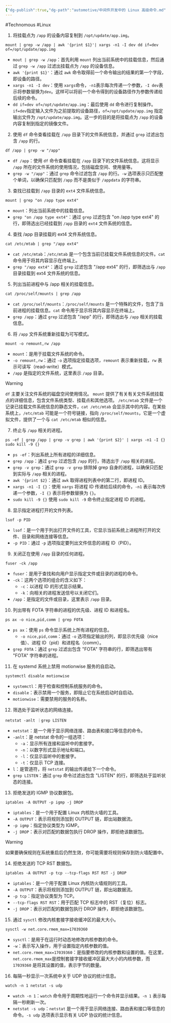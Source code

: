 ```yaml
---
{"dg-publish":true,"dg-path":"automotive/中间件开发中的 Linux 高级命令.md","permalink":"/automotive/中间件开发中的 Linux 高级命令/","created":"2023-12-13T16:10:03.000+08:00","updated":"2024-11-13T16:30:51.065+08:00"}
---
```


#Technomous #Linux 

1. 将挂载点为 `/app` 的设备内容复制到 `/opt/update/app.img`。

```
mount | grep -w /app | awk '{print $1}'| xargs -n1 -I dev dd if=dev of=/opt/update/app.img
```

- `mout | grep -w /app`：首先利用 `mount` 列出当前系统中的挂载信息，然后通过 `grep -w /app` 过滤出挂载点为 `/app` 的设备信息。
- `awk '{print $1}'`：通过 `awk` 命令取得前一个命令输出的结果的第一个字段，即设备的路径。
- `xargs -n1 -I dev`：使用 `xargs`命令，`-n1`表示每次传递一个参数，`-I dev`表示将参数替换为`dev`。这样可以将前一个命令得到的设备路径作为参数传递给后续的命令。
- `dd if=dev of=/opt/update/app.img`：最后使用 `dd` 命令进行复制操作。`if=dev`指定输入文件为之前提取的设备路径，`of=/opt/update/app.img` 指定输出文件为 `/opt/update/app.img`。这一步的目的是将挂载点为 `/app` 的设备内容复制到指定的镜像文件。

2. 使用 `df` 命令查看挂载在 `/app` 目录下的文件系统信息，并通过 `grep` 过滤出包含 `/app` 的行。

```
df /app | grep -w "/app"
```
 
- `df /app`：使用 `df` 命令查看挂载在 `/app` 目录下的文件系统信息。这将显示 `/app` 所在的文件系统的使用情况，包括磁盘空间、使用量等。
- `grep -w "/app"`：通过 `grep` 命令过滤包含 `/app` 的行。`-w` 选项表示只匹配整个单词，以确保只匹配到 `/app` 而不是类似于 `/appdata` 的字符串。

3. 查找已挂载到 `/app` 目录的 `ext4` 文件系统信息。

```
mount | grep "on /app type ext4"
```

- `mount`：列出当前系统中的挂载信息。
- `grep "on /app type ext4"`：通过 `grep` 过滤包含 "on /app type ext4" 的行，即筛选出已经挂载到 `/app` 目录的 `ext4` 文件系统的信息。

4. 查找 /app 目录挂载的 ext4 文件系统信息。

```
cat /etc/mtab | grep "/app ext4"
```

- `cat /etc/mtab`：`/etc/mtab` 是一个包含当前已挂载文件系统信息的文件。`cat` 命令用于将其内容显示在终端上。
- `grep "/app ext4"`：通过 `grep` 过滤包含 "/app ext4" 的行，即筛选出与 `/app` 目录挂载到 ext4 文件系统的信息。

5. 列出当前进程中与 /app 相关的挂载信息。

```
cat /proc/self/mounts | grep /app
```

- `cat /proc/self/mounts`：`/proc/self/mounts` 是一个特殊的文件，包含了当前进程的挂载信息。`cat` 命令用于显示将其内容显示在终端上。
- `grep /app`：通过 `grep` 过滤包含 "/app" 的行，即筛选出与 `/app` 相关的挂载信息。

6. 将 `/app` 文件系统重新挂载为可写模式。

```
mount -o remount,rw /app
```

- `mount`：是用于挂载文件系统的命令。
- `-o remount,rw`：通过 `-o` 选项指定挂载选项，`remount` 表示重新挂载，`rw` 表示可读写（read-write）模式。
- `/app` 是指定的文件系统，这里表示 `/app` 目录。

> [!WARNING]
> `df` 主要关注文件系统的磁盘空间使用情况。
> `mount` 提供了有关有关文件系统挂载点的详细信息，包含文件系统类型、挂载点和其他选项。
> `/etc/mtab` 文件是一个记录已挂载文件系统信息的静态文件，`cat /etc/mtab` 会显示其中的内容。在某些系统上，`/etc/mtab` 可能是一个符号链接，指向 `/proc/self/mounts`，它是一个虚拟文件，提供了一个与 `cat /etc/mtab` 相似的信息。

7. 终止与 `/app` 相关的进程。

```
ps -ef | grep /app | grep -v grep | awk '{print $2}' | xargs -n1 -I {} sudo kill -9 {}
```

- `ps -ef`：列出系统上所有进程的详细信息。
- `grep /app`：通过 `grep` 过滤包含 `/app` 的行，筛选出于 `/app` 相关的进程。
- `grep -v grep`：通过 `grep -v grep` 排除掉 grep 自身的进程，以确保只匹配到实际与 `/app` 相关的进程。
- `awk '{print $2}`：通过 `awk` 取得进程列表中的第二行，即进程 ID。
- `xargs -n1 -I {}`：使用 `xargs` 将进程 ID 传递给后续的命令，`-n1` 表示每次传递一个参数，`-I {}` 表示将参数替换为 `{}`。
- `sudo kill -9 {}` 使用 `sudo kill -9` 命令终止指定进程 ID 的进程。

8. 显示指定进程打开的文件列表。

```
lsof -p PID
```

- `lsof`：是一个用于列出打开文件的工具，它显示当前系统上进程所打开的文件、目录和网络连接等信息。
- `-p PID`：通过 `-p` 选项指定要列出文件信息的进程 ID（PID）。

9. 关闭正在使用 `/app` 目录的任何进程。

```
fuser -ck /app
```

- `fuser`：是用于查找和向用户显示指定文件或目录的进程的命令。
- `-ck`：这两个选项的组合的含义如下：
	- `-c`：以进程 ID 的形式显示结果。
	- `-k`：向相关的进程发送信号以关闭它们。
- `/app`：是指定的文件或目录，这里表示 `/app` 目录。

10. 列出带有 FOTA 字符串的进程的优先级、进程 ID 和进程名。

```
ps ax -o nice,pid,comm | grep FOTA
```

- `ps ax`：使用 `ps` 命令显示系统上所有进程的信息。
	- `-o nice,pid,comm`：通过 `-o` 选项指定输出的列，即显示优先级（nice 值）、进程 ID（pid）和进程名（comm）。
- `grep FOTA`：通过 `grep` 过滤出包含 "FOTA" 字符串的行，即筛选出带有 "FOTA" 字符串的进程。

11. 在 systemd 系统上禁用 motionwise 服务的自启动。

```
systemctl disable motionwise
```

- `systemctl`：用于检查和控制系统服务的命令。
- `disable`：表示禁用一个服务，即阻止它在系统启动时自启动。
- `motionwise`：需要禁用的服务的名称。

12. 筛选处于监听状态的网络连接。

```
netstat -anlt ｜grep LISTEN
```

- `netstat`：是一个用于显示网络连接、路由表和接口等信息的命令。
- `-anlt`：是 netstat 命令的一组选项：
	- `-a`：显示所有连接和监听中的套接字。
	- `-n`：以数字形式显示地址和端口。
	- `-l`：仅显示监听中的套接字。
	- `-t`：仅显示 TCP 连接。
- `l`：是管道符，将 `netstat` 的输出传递给下一个命令。
- `grep LISTEN`：通过 `grep` 命令过滤出包含 "LISTEN" 的行，即筛选处于监听状态的连接。

13. 拒绝发送的 IGMP 协议数据包。

```
iptables -A OUTPUT -p igmp -j DROP
```

- `iptables`：是一个用于配置 Linux 内核防火墙的工具。
- `-A OUTPUT`：表示将规则添加到 OUTPUT 链，即出站数据流。
- `-p igmp`：指定协议类型为 IGMP。
- `-j DROP`：表示对匹配的数据包执行 DROP 操作，即拒绝该数据包。

> [!WARNING]
> 如果要确保规则在系统重启后仍然生效，你可能需要将规则保存到防火墙配置中。

14. 拒绝发送的 TCP RST 数据包。

```
iptables -A OUTPUT -p tcp --tcp-flags RST RST -j DROP
```

- `iptables`：是一个用于配置 Linux 内核防火墙规则的工具。
- `-A OUTPUT`：表示将规则添加到 OUTPUT 链，即出站数据流。
- `-p tcp`：指定协议类型为 TCP。
- `--tcp-flags RST RST`：用于匹配 TCP 标志中的 RST（复位）标志。
- `-j DROP`：表示对匹配的数据包执行 DROP 操作，即拒绝该数据包。

15. 通过 `sysctl` 修改内核套接字接收缓冲区的最大大小。

```
sysctl -w net.core.rmem_max=17039360
```

- `sysctl`：是用于在运行时动态地修改内核参数的命令。
- `-w`：表示写入操作，用于设置指定内核参数的值。
- `net.core.rmem_max=17039360`：是指要修改的内核参数和设置的值。在这里，`net.core.rmem_max`是控制套接字接收缓冲区最大大小的内核参数，而 `17039360` 是将其设置的值，表示字节的数量。

16. 每隔一秒显示一次系统中关于 UDP 协议的统计信息。

```
watch -n 1 netstat -s udp
```

- `watch -n 1`：`watch` 命令用于周期性地运行一个命令并显示结果。`-n 1` 表示每隔一秒刷新一次。
- `netstat -s udp`：`netstat` 是一个用于显示网络连接、路由表和接口等信息的命令。`-s udp` 选项表示显示有关 UDP 协议的统计信息。